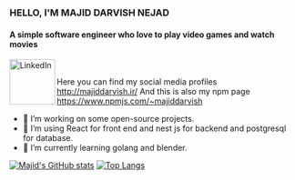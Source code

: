 ### HELLO, I'M MAJID DARVISH NEJAD

#### A simple software engineer who love to play video games and watch movies

[<img align="left" alt="LinkedIn" width="80" src="https://github.com/melanieshi0120/melanieshi0120/blob/master/linkedin.ico" />](https://www.linkedin.com/in/majid-darvish-nejad)
<br/>

Here you can find my social media profiles http://majiddarvish.ir/
And this is also my npm page https://www.npmjs.com/~majiddarvish

- 🔭 I’m working on some open-source projects.
- 👯 I’m using React for front end and nest js for backend and postgresql for database.
- 🌱 I’m currently learning golang and blender.

[![Majid's GitHub stats](https://github-readme-stats.vercel.app/api?username=majidux&layout=compact&show_icons=true&hide=issues,contribs&theme=dracula&count_private=true)](https://github.com/anuraghazra/github-readme-stats)
[![Top Langs](https://github-readme-stats.vercel.app/api/top-langs/?username=majidux&count_private=true&layout=compact&theme=dracula&hide=css,objective-c,shell,scss,html)](https://github.com/majidux)
